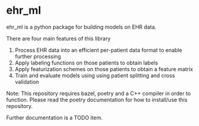 # ehr_ml

ehr_ml is a python package for building models on EHR data. 

There are four main features of this library
1. Process EHR data into an efficient per-patient data format to enable further processing
2. Apply labeling functions on those patients to obtain labels
3. Apply featurization schemes on those patients to obtain a feature matrix
4. Train and evaluate models using using patient splitting and cross validation

Note: This repository requires bazel, poetry and a C++ compiler in order to function. Please read the poetry documentation for how to install/use this repository.

Further documentation is a TODO item.